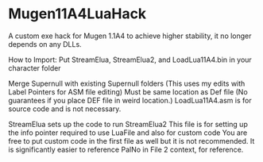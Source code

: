 # Mugen11A4LuaHack

A custom exe hack for Mugen 1.1A4 to achieve higher stability, it no longer depends on any DLLs.

How to Import:
Put StreamElua, StreamElua2, and LoadLua11A4.bin in your character folder

Merge Supernull with existing Supernull folders (This uses my edits with Label Pointers for ASM file editing)
Must be same location as Def file (No guarantees if you place DEF file in weird location.)
LoadLua11A4.asm is for source code and is not necessary.

StreamElua sets up the code to run StreamElua2
This file is for setting up the info pointer required to use LuaFile and also for custom code
You are free to put custom code in the first file as well but it is not recommended.
It is significantly easier to reference PalNo in File 2 context, for reference.
